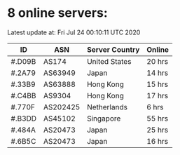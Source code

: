 # 8 online servers:

Latest update at: Fri Jul 24 00:10:11 UTC 2020

| ID | ASN | Server Country | Online |
| -- | --- | -------------- | ------ |
| #.D09B | AS174 | United States | 20 hrs |
| #.2A79 | AS63949 | Japan | 14 hrs |
| #.33B9 | AS63888 | Hong Kong | 15 hrs |
| #.C4BB | AS9304 | Hong Kong | 17 hrs |
| #.770F | AS202425 | Netherlands | 6 hrs |
| #.B3DD | AS45102 | Singapore | 55 hrs |
| #.484A | AS20473 | Japan | 25 hrs |
| #.6B5C | AS20473 | Japan | 16 hrs |

